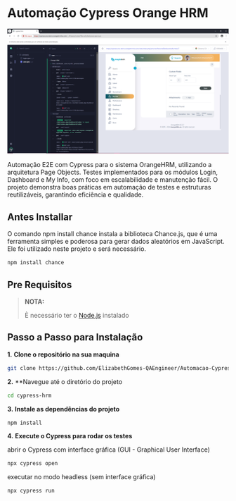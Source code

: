 # Automação Cypress Orange HRM

![Texto alternativo](OrangeHRM.png)



Automação E2E com Cypress para o sistema OrangeHRM, utilizando a arquitetura Page Objects. Testes implementados para os módulos Login, Dashboard e My Info, com foco em escalabilidade e manutenção fácil. O projeto demonstra boas práticas em automação de testes e estruturas reutilizáveis, garantindo eficiência e qualidade.

## Antes Installar

O comando npm install chance instala a biblioteca Chance.js, que é uma ferramenta simples e poderosa para gerar dados aleatórios em JavaScript. Ele foi utilizado neste projeto e será necessário.

```bash
npm install chance
```
## Pre Requisitos

> **NOTA:**
> 
> È necessário ter o [Node.js](https://nodejs.org)  instalado

## Passo a Passo para Instalação

**1.** **Clone o repositório na sua maquina**

```bash
git clone https://github.com/ElizabethGomes-QAEngineer/Automacao-Cypress-OrangeHRM.git
```

**2.** **Navegue até o diretório do projeto

```bash
cd cypress-hrm
````


**3.** **Instale as dependências do projeto**

```bash
npm install
```

**4.** **Execute o Cypress para rodar os testes**

abrir o Cypress com interface gráfica (GUI - Graphical User Interface)

```bash
npx cypress open
````

executar no modo headless (sem interface gráfica)

```bash
npx cypress run 
```



